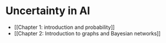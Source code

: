 # Uncertainty in AI
* [[Chapter 1: introduction and probability]]
* [[Chapter 2: Introduction to graphs and Bayesian networks]]
